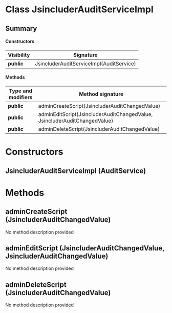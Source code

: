 Class JsincluderAuditServiceImpl
================================
Summary
-------
#### Constructors
| Visibility | Signature                                |
| ---------- | ---------------------------------------- |
| **public** | JsincluderAuditServiceImpl(AuditService) |
#### Methods
| Type and modifiers | Method signature                                                          |
| ------------------ | ------------------------------------------------------------------------- |
| **public**         | adminCreateScript(JsincluderAuditChangedValue)                            |
| **public**         | adminEditScript(JsincluderAuditChangedValue, JsincluderAuditChangedValue) |
| **public**         | adminDeleteScript(JsincluderAuditChangedValue)                            |

Constructors
============
JsincluderAuditServiceImpl (AuditService)
-----------------------------------------


Methods
=======
adminCreateScript (JsincluderAuditChangedValue)
-----------------------------------------------
No method description provided

adminEditScript (JsincluderAuditChangedValue, JsincluderAuditChangedValue)
--------------------------------------------------------------------------
No method description provided

adminDeleteScript (JsincluderAuditChangedValue)
-----------------------------------------------
No method description provided


